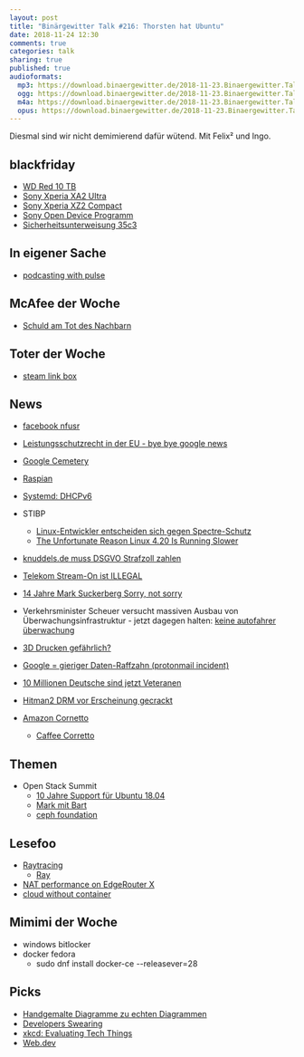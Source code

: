 ```yaml
---
layout: post
title: "Binärgewitter Talk #216: Thorsten hat Ubuntu"
date: 2018-11-24 12:30
comments: true
categories: talk
sharing: true
published: true
audioformats:
  mp3: https://download.binaergewitter.de/2018-11-23.Binaergewitter.Talk.216.mp3
  ogg: https://download.binaergewitter.de/2018-11-23.Binaergewitter.Talk.216.ogg
  m4a: https://download.binaergewitter.de/2018-11-23.Binaergewitter.Talk.216.m4a
  opus: https://download.binaergewitter.de/2018-11-23.Binaergewitter.Talk.216.opus
---
```

Diesmal sind wir nicht demimierend dafür wütend. Mit Felix² und Ingo.


## blackfriday

- [WD Red 10 TB](https://amzn.to/2KuqDtJ)
- [Sony Xperia XA2 Ultra](https://amzn.to/2TGNV3W)
- [Sony Xperia XZ2 Compact](https://amzn.to/2PT6bIQ)
- [Sony Open Device Programm](https://developer.sony.com/develop/open-devices/)
- [Sicherheitsunterweisung 35c3](https://www.youtube.com/watch?v=xevEcRPurbE)

## In eigener Sache
- [podcasting with pulse](https://l33tsource.com/blog/2018/11/11/Podcasting-with-pulse/)

## McAfee der Woche
- [Schuld am Tot des Nachbarn](https://www.theregister.co.uk/2018/11/15/john_mcafee_liable_death_neighbour_belize/)

## Toter der Woche
- [steam link box](https://www.golem.de/news/spiele-streaming-valve-verkauft-steam-link-box-nicht-mehr-1811-137810.html)

## News

- [facebook nfusr](https://github.com/facebookincubator/nfusr)
- [Leistungsschutzrecht in der EU - bye bye google news](
https://www.heise.de/newsticker/meldung/Leistungsschutzrecht-in-der-EU-Ende-fuer-Google-News-moeglich-4224772.html)
- [Google Cemetery](https://gcemetery.co/)
- [Raspian](https://www.golem.de/news/raspberry-pi-raspbian-bekommt-hardwarebeschleunigten-vlc-player-1811-137809.html)
- [Systemd: DHCPv6](https://www.heise.de/security/meldung/Systemd-DHCPv6-Pakete-koennen-Linux-Rechner-kapern-4206800.html)
- STIBP
  * [Linux-Entwickler entscheiden sich gegen
Spectre-Schutz](https://www.heise.de/security/meldung/Schlechte-Performance-Linux-Entwickler-entscheiden-sich-gegen-Spectre-Schutz-4230222.html)
  * [The Unfortunate Reason Linux 4.20 Is Running Slower](https://www.phoronix.com/scan.php?page=article&item=linux-420-bisect&num=1)

- [knuddels.de muss DSGVO Strafzoll zahlen](
https://www.heise.de/newsticker/meldung/Passwoerter-geleakt-Datenschuetzer-verhaengt-20-000-Euro-Bussgeld-gegen-Knuddels-de-4229798.html)
- [Telekom Stream-On ist ILLEGAL](https://www.golem.de/news/gerichtsentscheidung-telekom-verstoesst-mit-stream-on-gegen-netzneutralitaet-1811-137820.html)
- [14 Jahre Mark Suckerberg Sorry, not sorry](https://www.washingtonpost.com/graphics/2018/business/facebook-zuckerberg-apologies/)
- Verkehrsminister Scheuer versucht massiven Ausbau von Überwachungsinfrastruktur - jetzt dagegen halten: [keine autofahrer überwachung](https://aktion.digitalcourage.de/keine-autofahr-ueberwachung)
- [3D Drucken gefährlich?](https://hackaday.com/2018/11/21/3d-printer-warning-heating-plastic-to-high-temps-is-not-healthy/)
- [Google = gieriger Daten-Raffzahn (protonmail incident)](https://old.reddit.com/r/ProtonMail/comments/9yl94k/never_connect_to_protonmail_using_chrome/)
- [10 Millionen Deutsche sind jetzt Veteranen](http://www.spiegel.de/politik/deutschland/bundeswehr-zehn-millionen-deutsche-sind-jetzt-veteranen-a-1239098.html)
- [Hitman2 DRM vor Erscheinung gecrackt](https://games.slashdot.org/story/18/11/13/203228/hitman-2s-denuvo-drm-cracked-days-before-the-games-release)
- [Amazon Cornetto](https://aws.amazon.com/blogs/opensource/amazon-corretto-no-cost-distribution-openjdk-long-term-support/)
  * [Caffee Corretto](https://en.wikipedia.org/wiki/Caff%C3%A8_corretto)

## Themen
- Open Stack Summit
  * [10 Jahre Support für Ubuntu 18.04](https://www.pro-linux.de/news/1/26504/ubuntu-support-f%C3%BCr-1804-lts-auf-10-jahre-verl%C3%A4ngert.html)
  * [Mark mit Bart](https://cdn1.computerworlduk.com/cmsdata/features/3686847/shuttleworth_lead_image_openstack_berlin_thumb800.png)
  * [ceph foundation](https://www.pro-linux.de/news/1/26490/ceph-foundation-gegr%C3%BCndet.html)



## Lesefoo
- [Raytracing](https://www.heise.de/ct/artikel/Raytracing-in-Echtzeit-mit-DirectX-und-Nvidias-RTX-Grafikchips-4196393.html)
  * [Ray](https://www.jedipedia.net/wiki/Rey)
- [NAT performance on EdgeRouter X](https://an.undulating.space/post/180927-er_alternate_firmware_benchmarks/)
- [cloud without container](https://blog.cloudflare.com/cloud-computing-without-containers/)

## Mimimi der Woche
- windows bitlocker
- docker fedora
  * sudo dnf install docker-ce --releasever=28

## Picks
- [Handgemalte Diagramme zu echten Diagrammen](https://webdemo.myscript.com/views/diagram/index.html#/)
- [Developers Swearing](https://twitter.com/gitlost)
- [xkcd: Evaluating Tech Things](https://xkcd.com/2072/)
- [Web.dev](https://web.dev/)
